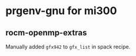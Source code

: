 # prgenv-gnu for mi300

## rocm-openmp-extras

Manually added `gfx942` to `gfx_list` in spack recipe.
